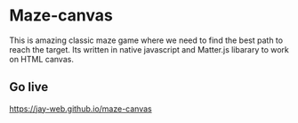 # Maze-canvas

This is amazing classic maze game where we need to find the best path to reach the target. Its written in native javascript and Matter.js libarary to work on HTML canvas.

## Go live

https://jay-web.github.io/maze-canvas


